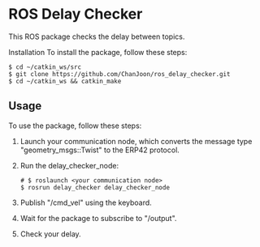 # ROS Delay Checker
This ROS package checks the delay between topics.

Installation
To install the package, follow these steps:

```shell
$ cd ~/catkin_ws/src
$ git clone https://github.com/ChanJoon/ros_delay_checker.git
$ cd ~/catkin_ws && catkin_make
```

## Usage
To use the package, follow these steps:

1. Launch your communication node, which converts the message type "geometry_msgs::Twist" to the ERP42 protocol.

2. Run the delay_checker_node:

	```shell
	# $ roslaunch <your communication node>
	$ rosrun delay_checker delay_checker_node
	```

3. Publish "/cmd_vel" using the keyboard.

4. Wait for the package to subscribe to "/output".

5. Check your delay.